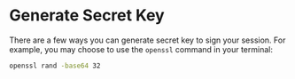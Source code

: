 # Generate Secret Key

There are a few ways you can generate secret key to sign your session. For example, you may choose to use the `openssl` command in your terminal:

```sh
openssl rand -base64 32
```
